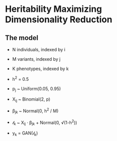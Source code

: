 # Heritability Maximizing Dimensionality Reduction

## The model
- N individuals, indexed by i
- M variants, indexed by j
- K phenotypes, indexed by k

- h<sup>2</sup> = 0.5

- p<sub>j</sub> ~ Uniform(0.05, 0.95)
- X<sub>ij</sub> ~ Binomial(2, p)
- β<sub>jk</sub> ~ Normal(0, h<sup>2</sup> / M)
- 𝓁<sub>k</sub> ~ X<sub>ij</sub> · β<sub>jk</sub> + Normal(0, √(1-h<sup>2</sup>))
- y<sub>k</sub> = GAN(𝓁<sub>k</sub>)

